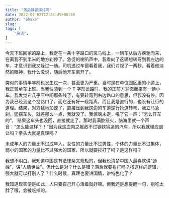 ```yaml
---
title: "落后就要挨打吗"
date: 2022-04-02T12:34:49+08:00
author: "Shaka"
slug: 
tags: [
    "杂谈",
]
---
```


今天下班回家的路上，我走在一条十字路口的斑马线上，一辆车从后方疾驰而来，在离我不到半米的地方刹停了。急促的喇叭声中，我看向了这辆想转弯到我左边的车，才意识到我又躲过一劫。司机透过车窗看着我，我们对视了一两秒。看着他淡然的眼神，我什么没说，随后他开车离开了。

类似的事情半年前也发生过一次，甚至更为严重。当时是在单位园区里的小道上，我正骑单车上班。当我快骑到一个 T 字形岔路时，我的正前方迎面而来有一辆小车。我发觉它几乎压中间那条线了，有要转弯到右边路口的意思，但我没有停。因为我已经到这个岔路口了，而它还有好一段距离，而且我是直行的，也没有让行的道理。结果，对方猛地加速了，直接压到我这边的车道逆行抢道转弯，我立马急刹，猛摆车头，就差那么一点，我就没了。我惊魂未定，吼了它一声：“怎么开车的”， 结果这车头也没回，直接就走了。那时我满腔怒火，脑海里就一个声音：“怎么能这样？！”因为我这血肉之躯敌不过钢铁锻造的汽车，所以我就理应退让吗？拳头大就是真理吗？

未成年人的力量比不过成年人，女性的力量比不过男性，个体的力量比不过集体，弱小的国家的力量比不过强大的国家，所以就要挨打了吗？是这样吗？

我想不明白。我知道中国是有法律条文规矩的，但我也清楚中国人最喜欢讲“通融”，讲“人情世故”。但什么是对？什么是错？落后就要挨打吗？按这样的逻辑，强大就可以打别人了？什么时候，真理也要讲国情，讲特色化了？

我知道现实便是如此，人只要自己开心活着就好嘛。但我还是想提醒一句，别吃太胖了哦，会被吃掉的。

